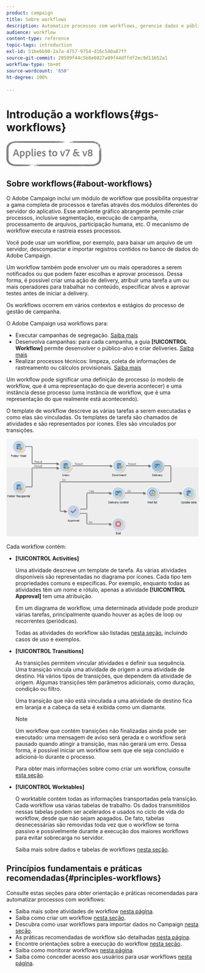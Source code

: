 ```yaml
---
product: campaign
title: Sobre workflows
description: Automatize processos com workflows, gerencie dados e públicos, envie mensagens e muito mais.
audience: workflow
content-type: reference
topic-tags: introduction
exl-id: 51be6b90-2a7a-4757-9754-d16c540a87ff
source-git-commit: 20509f44c5b8e0827a09f44dffdf2ec9d11652a1
workflow-type: tm+mt
source-wordcount: '650'
ht-degree: 100%

---
```


# Introdução a workflows{#gs-workflows}

![](../../assets/common.svg)

## Sobre workflows{#about-workflows}

O Adobe Campaign inclui um módulo de workflow que possibilita orquestrar a gama completa de processos e tarefas através dos módulos diferentes do servidor do aplicativo. Esse ambiente gráfico abrangente permite criar processos, inclusive segmentação, execução de campanha, processamento de arquivos, participação humana, etc. O mecanismo de workflow executa e rastreia esses processos.

Você pode usar um workflow, por exemplo, para baixar um arquivo de um servidor, descompactar e importar registros contidos no banco de dados do Adobe Campaign.

Um workflow também pode envolver um ou mais operadores a serem notificados ou que podem fazer escolhas e aprovar processos. Dessa forma, é possível criar uma ação de delivery, atribuir uma tarefa a um ou mais operadores para trabalhar no conteúdo, especificar alvos e aprovar testes antes de iniciar a delivery.

Os workflows ocorrem em vários contextos e estágios do processo de gestão de campanha.

O Adobe Campaign usa workflows para:

* Executar campanhas de segregação. [Saiba mais](building-a-workflow.md#implementation-steps-)
* Desenvolva campanhas: para cada campanha, a guia **[!UICONTROL Workflow]** permite desenvolver o público-alvo e criar deliveries. [Saiba mais](building-a-workflow.md#campaign-workflows)
* Realizar processos técnicos: limpeza, coleta de informações de rastreamento ou cálculos provisionais. [Saiba mais](building-a-workflow.md#technical-workflows)

Um workflow pode significar uma definição de processo (o modelo de workflow, que é uma representação do que deveria acontecer) e uma instância desse processo (uma instância de workflow, que é uma representação do que realmente está acontecendo).

O template de workflow descreve as várias tarefas a serem executadas e como elas são vinculadas. Os templates de tarefa são chamados de atividades e são representados por ícones. Eles são vinculados por transições.

![](assets/example1.png)

Cada workflow contém:

* **[!UICONTROL Activities]**

   Uma atividade descreve um template de tarefa. As várias atividades disponíveis são representadas no diagrama por ícones. Cada tipo tem propriedades comuns e específicas. Por exemplo, enquanto todas as atividades têm um nome e rótulo, apenas a atividade **[!UICONTROL Approval]** tem uma atribuição.

   Em um diagrama de workflow, uma determinada atividade pode produzir várias tarefas, principalmente quando houver as ações de loop ou recorrentes (periódicas).

   Todas as atividades do workflow são listadas [nesta seção](about-activities.md), incluindo casos de uso e exemplos.

* **[!UICONTROL Transitions]**

   As transições permitem vincular atividades e definir sua sequência. Uma transição vincula uma atividade de origem a uma atividade de destino. Há vários tipos de transições, que dependem da atividade de origem. Algumas transições têm parâmetros adicionais, como duração, condição ou filtro.

   Uma transição que não está vinculada a uma atividade de destino fica em laranja e a cabeça da seta é exibida como um diamante.

   >[!NOTE]
   >
   >Um workflow que contém transições não finalizadas ainda pode ser executado: uma mensagem de aviso será gerada e o workflow será pausado quando atingir a transição, mas não gerará um erro. Dessa forma, é possível iniciar um workflow sem que ele seja concluído e adicioná-lo durante o processo.

   Para obter mais informações sobre como criar um workflow, consulte [esta seção](building-a-workflow.md).

* **[!UICONTROL Worktables]**

   O worktable contém todas as informações transportadas pela transição. Cada workflow usa várias tabelas de trabalho. Os dados transmitidos nessas tabelas podem ser acelerados e usados no ciclo de vida do workflow, desde que não sejam apagados. De fato, tabelas desnecessárias são removidas toda vez que o workflow se torna passivo e possivelmente durante a execução dos maiores workflows para evitar sobrecarga no servidor.

   Saiba mais sobre dados e tabelas de workflows [nesta seção](how-to-use-workflow-data.md).

## Princípios fundamentais e práticas recomendadas{#principles-workflows}

Consulte estas seções para obter orientação e práticas recomendadas para automatizar processos com workflows:

* Saiba mais sobre atividades de workflow [nesta página](how-to-use-workflow-data.md).
* Saiba como criar um workflow [nesta seção](building-a-workflow.md).
* Descubra como usar workflows para importar dados no Campaign [nesta seção](../../platform/using/import-export-workflows.md).
* As práticas recomendadas de workflow são detalhadas [nesta página](workflow-best-practices.md).
* Encontre orientações sobre a execução do workflow [nesta seção](starting-a-workflow.md).
* Saiba como monitorar workflows [nesta página](monitoring-workflow-execution.md).
* Saiba como conceder acesso aos usuários para usar workflows [nesta página](managing-rights.md).
